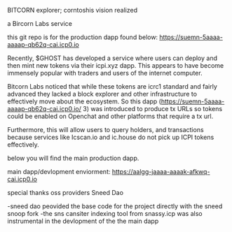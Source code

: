 BITCORN explorer;
corntoshis vision realized

a Bircorn Labs service

this git repo is for the production dapp found below:
https://suemn-5aaaa-aaaap-qb62q-cai.icp0.io

Recently, $GHOST has developed a service where users can deploy and then mint new tokens via their icpi.xyz dapp. This appears to have become immensely popular with traders and users of the internet computer.

Bitcorn Labs noticed that while these tokens are icrc1 standard and fairly advanced they lacked a block explorer and other infrastructure to effectively move about the ecosystem. So this dapp (https://suemn-5aaaa-aaaap-qb62q-cai.icp0.io/ 3) was introduced to produce tx URLs so tokens could be enabled on Openchat and other platforms that require a tx url.

Furthermore, this will allow users to query holders, and transactions because services like Icscan.io and ic.house do not pick up ICPI tokens effectively.

below you will find the main production dapp.

main dapp/devlopment enviorment:
https://aalgg-jaaaa-aaaak-afkwq-cai.icp0.io



special thanks oss providers  Sneed Dao

-sneed dao peovided the base code for the project directly with the sneed snoop fork
-the sns cansiter indexing tool from snassy.icp was also instrumental in the devlopment of the the main dapp
